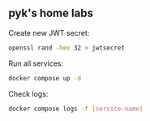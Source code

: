 ## pyk's home labs

Create new JWT secret:

```sh
openssl rand -hex 32 > jwtsecret
```

Run all services:

```sh
docker compose up -d
```

Check logs:

```sh
docker compose logs -f [service-name]
```
